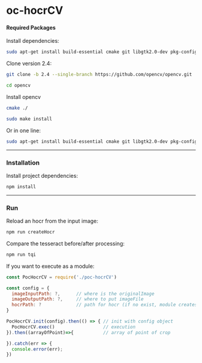 # oc-hocrCV



#### Required Packages
Install dependencies:
``` bash
sudo apt-get install build-essential cmake git libgtk2.0-dev pkg-config libavcodec-dev libavformat-dev libswscale-dev python-dev python-numpy libtbb2 libtbb-dev libjpeg-dev libpng-dev libtiff-dev libjasper-dev libdc1394-22-dev
```

Clone version 2.4:
``` bash
git clone -b 2.4 --single-branch https://github.com/opencv/opencv.git
```

``` bash
cd opencv
```

Install opencv
``` bash
cmake ./
```

``` bash
sudo make install
```

Or in one line:
``` bash
sudo apt-get install build-essential cmake git libgtk2.0-dev pkg-config libavcodec-dev libavformat-dev libswscale-dev python-dev python-numpy libtbb2 libtbb-dev libjpeg-dev libpng-dev libtiff-dev libjasper-dev libdc1394-22-dev && git clone -b 2.4 --single-branch https://github.com/opencv/opencv.git && cd opencv && cmake ./ && sudo make install
```

***

### Installation

Install project dependencies:
``` bash
npm install
```

***

### Run

Reload an hocr from the input image:
``` bash
npm run createHocr
```

Compare the tesseract before/after processing:
``` bash
npm run tqi
```

If you want to execute as a module:

``` javascript
const PocHocrCV = require('./poc-hocrCV')

const config = {
  imageInputPath: ?,      // where is the originalImage
  imageOutputPath: ?,     // where to put imageFile
  hocrPath: ?             // path for hocr (if no exist, module creates it)
}

PocHocrCV.init(config).then(() => { // init with config object
  PocHocrCV.exec()                  // execution
}).then((arrayOfPoint)=>{           // array of point of crop

}).catch(err => {
  console.error(err);
})

```

